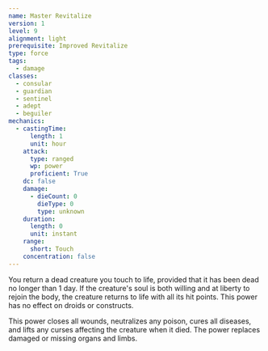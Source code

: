 ```yaml
---
name: Master Revitalize
version: 1
level: 9
alignment: light
prerequisite: Improved Revitalize
type: force
tags:
  - damage
classes:
  - consular
  - guardian
  - sentinel
  - adept
  - beguiler
mechanics:
  - castingTime:
      length: 1
      unit: hour
    attack:
      type: ranged
      wp: power
      proficient: True
    dc: false
    damage:
      - dieCount: 0
        dieType: 0
        type: unknown
    duration:
      length: 0
      unit: instant
    range:
      short: Touch
    concentration: false
---
```

You return a dead creature you touch to life, provided that it has been dead no longer than 1 day. If the creature's soul is both willing and at liberty to rejoin the body, the creature returns to life with all its hit points. This power has no effect on droids or constructs.

This power closes all wounds, neutralizes any poison, cures all diseases, and lifts any curses affecting the creature when it died. The power replaces damaged or missing organs and limbs.
    